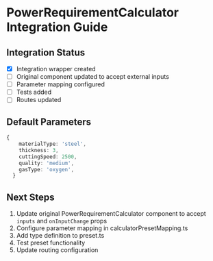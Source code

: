 # PowerRequirementCalculator Integration Guide

## Integration Status
- [x] Integration wrapper created
- [ ] Original component updated to accept external inputs
- [ ] Parameter mapping configured
- [ ] Tests added
- [ ] Routes updated

## Default Parameters
```typescript
{
    materialType: 'steel',
    thickness: 3,
    cuttingSpeed: 2500,
    quality: 'medium',
    gasType: 'oxygen',
  }
```

## Next Steps
1. Update original PowerRequirementCalculator component to accept `inputs` and `onInputChange` props
2. Configure parameter mapping in calculatorPresetMapping.ts
3. Add type definition to preset.ts
4. Test preset functionality
5. Update routing configuration
